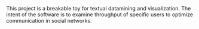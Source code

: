 

This project is a breakable toy for textual datamining and visualization. The intent of the software is to examine throughput of specific users to optimize communication in social networks. 
